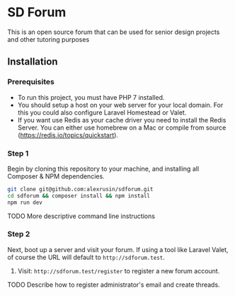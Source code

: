 # SD Forum

This is an open source forum that can be used for senior design projects and other tutoring purposes

## Installation

### Prerequisites

* To run this project, you must have PHP 7 installed.
* You should setup a host on your web server for your local domain. For this you could also configure Laravel Homestead or Valet. 
* If you want use Redis as your cache driver you need to install the Redis Server. You can either use homebrew on a Mac or compile from source (https://redis.io/topics/quickstart). 

### Step 1

Begin by cloning this repository to your machine, and installing all Composer & NPM dependencies.

```bash
git clone git@github.com:alexrusin/sdforum.git
cd sdforum && composer install && npm install
npm run dev
```
TODO More descriptive command line instructions

### Step 2

Next, boot up a server and visit your forum. If using a tool like Laravel Valet, of course the URL will default to `http://sdforum.test`. 

1. Visit: `http://sdforum.test/register` to register a new forum account.

TODO Describe how to register administrator's email and create threads.